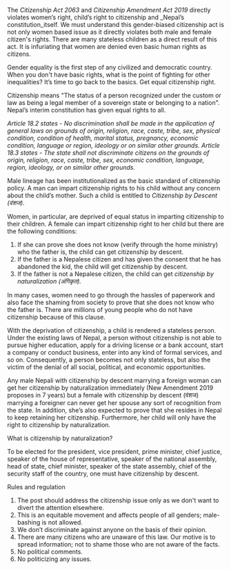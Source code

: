 The _Citizenship Act 2063_ and _Citizenship Amendment Act 2019_ directly violates women’s right, child’s right to citizenship and _Nepal’s constitution_itself. We must understand this gender-biased citizenship act is not only women based issue as it directly violates both male and female citizen's rights. There are many stateless children as a direct result of this act. It is infuriating that women are denied even basic human rights as citizens.  
  
Gender equality is the first step of any civilized and democratic country. When you don't have basic rights, what is the point of fighting for other inequalities? It’s time to go back to the basics. Get equal citizenship right.  
  
Citizenship means "The status of a person recognized under the custom or law as being a legal member of a sovereign state or belonging to a nation". Nepal’s interim constitution has given equal rights to all.  
  
_Article 18.2 states - No discrimination shall be made in the application of general laws on grounds of origin, religion, race, caste, tribe, sex, physical condition, condition of health, marital status, pregnancy, economic condition, language or region, ideology or on similar other grounds. Article 18.3 states - The state shall not discriminate citizens on the grounds of origin, religion, race, caste, tribe, sex, economic condition, language, region, ideology, or on similar other grounds._  
  
Male lineage has been institutionalized as the basic standard of citizenship policy. A man can impart citizenship rights to his child without any concern about the child’s mother. Such a child is entitled to _Citizenship by Descent (वंशज)_.  
  
Women, in particular, are deprived of equal status in imparting citizenship to their children. A female can impart citizenship right to her child but there are the following conditions:  

1.  If she can prove she does not know (verify through the home ministry) who the father is, the child can get citizenship by descent.
2.  If the father is a Nepalese citizen and has given the consent that he has abandoned the kid, the child will get citizenship by descent.
3.  If the father is not a Nepalese citizen, the child can get  _citizenship by naturalization (अंगिकृत)._

In many cases, women need to go through the hassles of paperwork and also face the shaming from society to prove that she does not know who the father is. There are millions of young people who do not have citizenship because of this clause.  
  
With the deprivation of citizenship, a child is rendered a stateless person. Under the existing laws of Nepal, a person without citizenship is not able to pursue higher education, apply for a driving license or a bank account, start a company or conduct business, enter into any kind of formal services, and so on. Consequently, a person becomes not only stateless, but also the victim of the denial of all social, political, and economic opportunities.  
  
Any male Nepali with citizenship by descent marrying a foreign woman can get her citizenship by naturalization immediately (New Amendment 2019 proposes in 7 years) but a female with citizenship by descent (वंशज) marrying a foreigner can never get her spouse any sort of recognition from the state. In addition, she’s also expected to prove that she resides in Nepal to keep retaining her citizenship. Furthermore, her child will only have the right to citizenship by naturalization.  
  
What is citizenship by naturalization?  
  
To be elected for the president, vice president, prime minister, chief justice, speaker of the house of representative, speaker of the national assembly, head of state, chief minister, speaker of the state assembly, chief of the security staff of the country, one must have citizenship by descent.  
  
  
Rules and regulation  

1.  The post should address the citizenship issue only as we don't want to divert the attention elsewhere.
2.  This is an equitable movement and affects people of all genders; male-bashing is not allowed.
3.  We don’t discriminate against anyone on the basis of their opinion.
4.  There are many citizens who are unaware of this law. Our motive is to spread information; not to shame those who are not aware of the facts.
5.  No political comments.
6.  No politicizing any issues.

